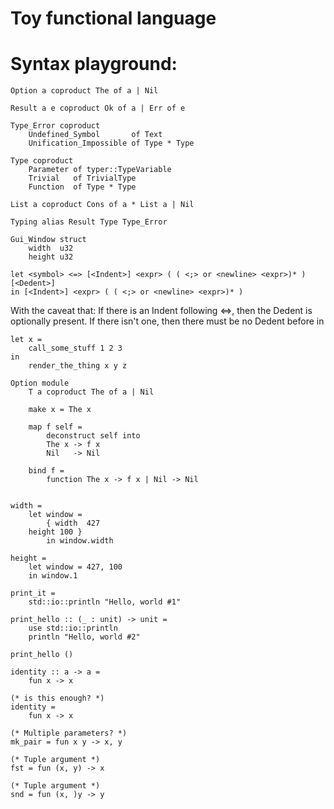 # Toy functional language
# Syntax playground:

    Option a coproduct The of a | Nil

    Result a e coproduct Ok of a | Err of e

    Type_Error coproduct
        Undefined_Symbol       of Text
        Unification_Impossible of Type * Type

    Type coproduct
        Parameter of typer::TypeVariable
        Trivial   of TrivialType
        Function  of Type * Type

    List a coproduct Cons of a * List a | Nil

    Typing alias Result Type Type_Error

    Gui_Window struct
        width  u32
        height u32

    let <symbol> <=> [<Indent>] <expr> ( ( <;> or <newline> <expr>)* ) [<Dedent>]
    in [<Indent>] <expr> ( ( <;> or <newline> <expr>)* )

With the caveat that: If there is an Indent following <=>, then the Dedent is optionally present. If there isn't one, then there must be no Dedent before in

    let x =
        call_some_stuff 1 2 3
    in
        render_the_thing x y z

    Option module
        T a coproduct The of a | Nil

        make x = The x

        map f self =
            deconstruct self into
            The x -> f x
            Nil   -> Nil

        bind f =
            function The x -> f x | Nil -> Nil


    width =
        let window =
            { width  427
        height 100 }
            in window.width

    height =
        let window = 427, 100
        in window.1

    print_it =
        std::io::println "Hello, world #1"

    print_hello :: (_ : unit) -> unit =
        use std::io::println
        println "Hello, world #2"

    print_hello ()

    identity :: a -> a =
        fun x -> x

    (* is this enough? *)
    identity =
        fun x -> x

    (* Multiple parameters? *)
    mk_pair = fun x y -> x, y

    (* Tuple argument *)
    fst = fun (x, y) -> x

    (* Tuple argument *)
    snd = fun (x, )y -> y
